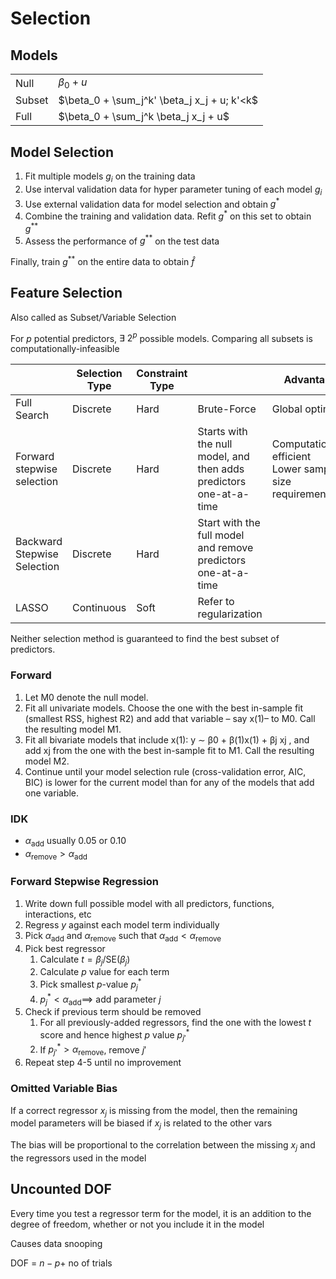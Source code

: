 # Selection

## Models

|        |                                             |
| ------ | ------------------------------------------- |
| Null   | $\beta_0 + u$                               |
| Subset | $\beta_0 + \sum_j^k' \beta_j x_j + u; k'<k$ |
| Full   | $\beta_0 + \sum_j^k \beta_j x_j + u$        |

## Model Selection

1. Fit multiple models $g_i$ on the training data
2. Use interval validation data for hyper parameter tuning of each model $g_i$
3. Use external validation data for model selection and obtain $g^*$
4. Combine the training and validation data. Refit $g^*$ on this set to obtain $g^{**}$
5. Assess the performance of $g^{**}$ on the test data

Finally, train $g^{**}$ on the entire data to obtain $\hat f$

## Feature Selection

Also called as Subset/Variable Selection

For $p$ potential predictors, $\exists \ 2^p$ possible models. Comparing all subsets is computationally-infeasible

|                             | Selection Type | Constraint Type |                                                              | Advantage                                                    | Disadvantage                                 |
| --------------------------- | -------------- | --------------- | ------------------------------------------------------------ | ------------------------------------------------------------ | -------------------------------------------- |
| Full Search                 | Discrete       | Hard            | Brute-Force                                                  | Global optima                                                | Computationally-expensive                    |
| Forward stepwise selection  | Discrete       | Hard            | Starts with the null model, and then adds predictors one-at-a-time | Computationally efficient<br />Lower sample size requirement |                                              |
| Backward Stepwise Selection | Discrete       | Hard            | Start with the full model and remove predictors one-at-a-time |                                                              | Expensive<br />Large sample size requirement |
| LASSO                       | Continuous     | Soft            | Refer to regularization                                      |                                                              |                                              |

Neither selection method is guaranteed to find the best subset of predictors.

### Forward

1. Let M0 denote the null model.
2. Fit all univariate models. Choose the one with the best in-sample fit (smallest RSS, highest R2) and add that variable – say x(1)– to M0. Call the resulting model M1.
3. Fit all bivariate models that include x(1): y ∼ β0 + β(1)x(1) + βj xj , and add xj from the one with the best in-sample fit to M1. Call the resulting model M2.
4. Continue until your model selection rule (cross-validation error, AIC, BIC) is lower for the current model than for any of the models that add one variable.

### IDK

- $\alpha_\text{add}$ usually $0.05$ or $0.10$
- $\alpha_\text{remove} > \alpha_\text{add}$

### Forward Stepwise Regression

1. Write down full possible model with all predictors, functions, interactions, etc
2. Regress $y$ against each model term individually
3. Pick $\alpha_\text{add}$ and $\alpha_\text{remove}$ such that $\alpha_\text{add}<\alpha_\text{remove}$
4. Pick best regressor
      1. Calculate $t=\beta_j/\text{SE}(\beta_j)$
      2. Calculate $p$ value for each term
      3. Pick smallest $p$-value $p^*_j$
      4. $p^*_j<\alpha_\text{add} \implies$ add parameter $j$
5. Check if previous term should be removed
   1. For all previously-added regressors, find the one with the lowest $t$ score and hence highest $p$ value $p^*_{j'}$
   2. If $p^*_{j'} > \alpha_\text{remove}$, remove $j'$
6. Repeat step 4-5 until no improvement

### Omitted Variable Bias

If a correct regressor $x_j$ is missing from the model, then the remaining model parameters will be biased if $x_j$ is related to the other vars

The bias will be proportional to the correlation between the missing $x_j$ and the regressors used in the model

## Uncounted DOF

Every time you test a regressor term for the model, it is an addition to the degree of freedom, whether or not you include it in the model

Causes data snooping

DOF = $n-p +$ no of trials
